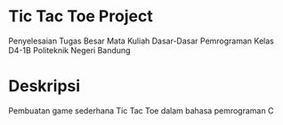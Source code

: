 # Tic Tac Toe Project
Penyelesaian Tugas Besar Mata Kuliah Dasar-Dasar Pemrograman Kelas D4-1B Politeknik Negeri Bandung

# Deskripsi 
Pembuatan game sederhana Tic Tac Toe dalam bahasa pemrograman C
